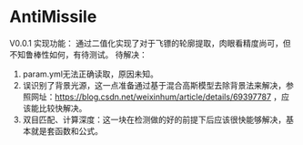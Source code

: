 # AntiMissile

V0.0.1
实现功能：
通过二值化实现了对于飞镖的轮廓提取，肉眼看精度尚可，但不知鲁棒性如何，有待测试。
待解决：
1. param.yml无法正确读取，原因未知。
2. 误识别了背景光源，这一点准备通过基于混合高斯模型去除背景法来解决，参照网址：https://blog.csdn.net/weixinhum/article/details/69397787 ，应该能比较快解决。
3. 双目匹配、计算深度：这一块在检测做的好的前提下后应该很快能够解决，基本就是套函数和公式。
